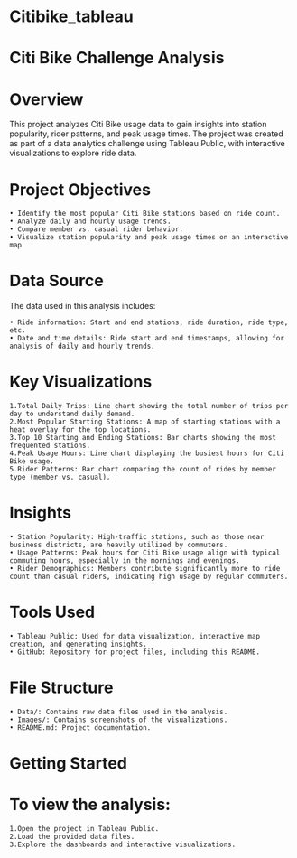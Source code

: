 # Citibike_tableau
# Citi Bike Challenge Analysis

# Overview

This project analyzes Citi Bike usage data to gain insights into station popularity, rider patterns, and peak usage times. The project was created as part 
of a data analytics challenge using Tableau Public, with interactive visualizations to explore ride data.

# Project Objectives

    • Identify the most popular Citi Bike stations based on ride count.
    • Analyze daily and hourly usage trends.
    • Compare member vs. casual rider behavior.
    • Visualize station popularity and peak usage times on an interactive map
    
# Data Source

The data used in this analysis includes:

    • Ride information: Start and end stations, ride duration, ride type, etc.
    • Date and time details: Ride start and end timestamps, allowing for analysis of daily and hourly trends.

# Key Visualizations

    1.Total Daily Trips: Line chart showing the total number of trips per day to understand daily demand.
    2.Most Popular Starting Stations: A map of starting stations with a heat overlay for the top locations.
    3.Top 10 Starting and Ending Stations: Bar charts showing the most frequented stations.
    4.Peak Usage Hours: Line chart displaying the busiest hours for Citi Bike usage.
    5.Rider Patterns: Bar chart comparing the count of rides by member type (member vs. casual).

# Insights

    • Station Popularity: High-traffic stations, such as those near business districts, are heavily utilized by commuters.
    • Usage Patterns: Peak hours for Citi Bike usage align with typical commuting hours, especially in the mornings and evenings.
    • Rider Demographics: Members contribute significantly more to ride count than casual riders, indicating high usage by regular commuters.

# Tools Used

    • Tableau Public: Used for data visualization, interactive map creation, and generating insights.
    • GitHub: Repository for project files, including this README.

# File Structure

    • Data/: Contains raw data files used in the analysis.
    • Images/: Contains screenshots of the visualizations.
    • README.md: Project documentation.

# Getting Started

# To view the analysis:

    1.Open the project in Tableau Public.
    2.Load the provided data files.
    3.Explore the dashboards and interactive visualizations.
